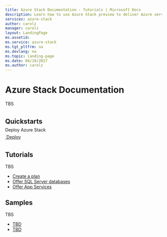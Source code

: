 ```yaml
---
title: Azure Stack Documentation - Tutorials | Microsoft Docs
description: Learn how to use Azure Stack preview to deliver Azure services from your datacenter. Learn and demonstrate features from a proof of concept environment.
services: azure-stack
author: carolz
manager: carolz
layout: LandingPage
ms.assetid: 
ms.service: azure-stack
ms.tgt_pltfrm: na
ms.devlang: na
ms.topic: landing-page
ms.date: 04/19/2017
ms.author: carolz
---
```


<div class="content">
    <h1>Azure Stack Documentation</h1>
    <p style="padding-bottom: 0px; max-width: 1050px;">TBS</p>
<h2 style="margin-top: 36px; margin-bottom: 0px;">Quickstarts</h2>
<p style="margin-top: 6px; margin-bottom: 6px;">Deploy Azure Stack</p>
<div class="ico48Case">
    <div class="ico48Link">
        <a href="/azure/azure-stack/azure-stack-deploy">
            <img src="/media/index/deploy.svg" alt="">
            <span>Deploy</span>
        </a>
    </div>
<div>
<div class="columnHolder">
    <div class="column50">
        <h2 style="margin-top: 36px">Tutorials</h2>
        <p>TBS</p>
        <ul class="spaced">
            <li><a href="/azure/azure-stack/azure-stack-create-plan">Create a plan</a></li>
            <li><a href="/azure-stack/azure-stack-sql-resource-provider-deploy">Offer SQL Server databases</a></li>
            <li><a href="/azure/azure-stack/azure-stack-app-service-overview">Offer App Services</a></li>
        </ul>
        <h2>Samples</h2>
        <p>TBS</p>
        <ul class="spaced">
            <li><a href="/azure/virtual-machines/virtual-machines-linux-cli-samples">TBD</a></li>
            <li><a href="/azure/virtual-machines/virtual-machines-linux-powershell-samples">TBD</a></li>
        </ul>
    </div>
</div>
</div>
